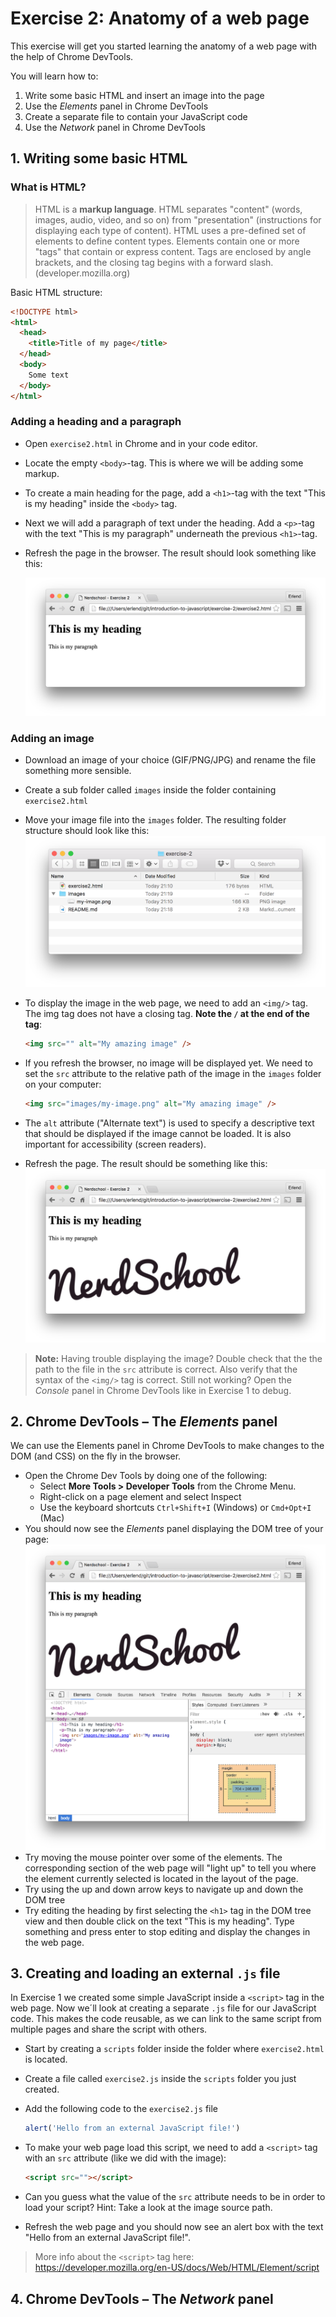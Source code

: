 # Exercise 2: Anatomy of a web page

This exercise will get you started learning the anatomy of a web page with the help of Chrome DevTools.

You will learn how to:
 1. Write some basic HTML and insert an image into the page
 1. Use the _Elements_ panel in Chrome DevTools
 1. Create a separate file to contain your JavaScript code
 1. Use the _Network_ panel in Chrome DevTools


## 1. Writing some basic HTML

### What is HTML?
 > HTML is a **markup language**. HTML separates "content" (words, images, audio, video, and so on) from "presentation" (instructions for displaying each type of content). HTML uses a pre-defined set of elements to define content types. Elements contain one or more "tags" that contain or express content. Tags are enclosed by angle brackets, and the closing tag begins with a forward slash. (developer.mozilla.org)

 Basic HTML structure:

 ```html
 <!DOCTYPE html>
 <html>
   <head>
     <title>Title of my page</title>
   </head>
   <body>
     Some text
   </body>
 </html>
 ```

### Adding a heading and a paragraph
* Open `exercise2.html` in Chrome and in your code editor.
* Locate the empty `<body>`-tag. This is where we will be adding some markup.
* To create a main heading for the page, add a `<h1>`-tag with the text "This is my heading" inside the `<body>` tag.
* Next we will add a paragraph of text under the heading. Add a `<p>`-tag with the text "This is my paragraph" underneath the previous `<h1>`-tag.
* Refresh the page in the browser. The result should look something like this:

  ![](../exercise-2_1.png)

### Adding an image

* Download an image of your choice (GIF/PNG/JPG) and rename the file something more sensible.
* Create a sub folder called `images` inside the folder containing `exercise2.html`
* Move your image file into the `images` folder. The resulting folder structure should look like this:
  ![](../exercise-2_2.png)
* To display the image in the web page, we need to add an `<img/>` tag. The img tag does not have a closing tag. **Note the `/` at the end of the tag**:

  ```html
  <img src="" alt="My amazing image" />
  ```

* If you refresh the browser, no image will be displayed yet. We need to set the `src` attribute to the relative path of the image in the `images` folder on your computer:

  ```html
  <img src="images/my-image.png" alt="My amazing image" />
  ```

* The `alt` attribute ("Alternate text") is used to specify a descriptive text that should be displayed if the image cannot be loaded. It is also important for accessibility (screen readers).
* Refresh the page. The result should be something like this:
![](../exercise-2_3.png)

> **Note:** Having trouble displaying the image? Double check that the the path to the file in the `src` attribute is correct. Also verify that the syntax of the `<img/>` tag is correct. Still not working? Open the _Console_ panel in Chrome DevTools like in Exercise 1 to debug.

## 2. Chrome DevTools &ndash; The _Elements_ panel

We can use the Elements panel in Chrome DevTools to make changes to the DOM (and CSS) on the fly in the browser.

* Open the Chrome Dev Tools by doing one of the following:
  - Select **More Tools > Developer Tools** from the Chrome Menu.
  - Right-click on a page element and select Inspect
  - Use the keyboard shortcuts `Ctrl+Shift+I` (Windows) or `Cmd+Opt+I` (Mac)
* You should now see the _Elements_ panel displaying the DOM tree of your page:
![](../exercise-2_4.png)
* Try moving the mouse pointer over some of the elements. The corresponding section of the web page will "light up" to tell you where the element currently selected is located in the layout of the page.
* Try using the up and down arrow keys to navigate up and down the DOM tree
* Try editing the heading by first selecting the `<h1>` tag in the DOM tree view and then double click on the text "This is my heading". Type something and press enter to stop editing and display the changes in the web page.


## 3. Creating and loading an external `.js` file

In Exercise 1 we created some simple JavaScript inside a `<script>` tag in the web page. Now we´ll look at creating a separate `.js` file for our JavaScript code. This makes the code reusable, as we can link to the same script from multiple pages and share the script with others.

* Start by creating a `scripts` folder inside the folder where `exercise2.html` is located.
* Create a file called `exercise2.js` inside the `scripts` folder you just created.
* Add the following code to the `exercise2.js` file

  ```javascript
  alert('Hello from an external JavaScript file!')
  ```

* To make your web page load this script, we need to add a `<script>` tag with an `src` attribute (like we did with the image):

  ```html
  <script src=""></script>
  ```

* Can you guess what the value of the `src` attribute needs to be in order to load your script? Hint: Take a look at the image source path.
* Refresh the web page and you should now see an alert box with the text "Hello from an external JavaScript file!".

> More info about the `<script>` tag here: https://developer.mozilla.org/en-US/docs/Web/HTML/Element/script

## 4. Chrome DevTools &ndash; The _Network_ panel
